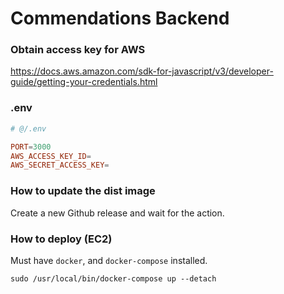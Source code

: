 # Commendations Backend

### Obtain access key for AWS

https://docs.aws.amazon.com/sdk-for-javascript/v3/developer-guide/getting-your-credentials.html

### .env

```toml
# @/.env

PORT=3000
AWS_ACCESS_KEY_ID=
AWS_SECRET_ACCESS_KEY=

```

### How to update the dist image

Create a new Github release and wait for the action.

### How to deploy (EC2)

Must have `docker`, and `docker-compose` installed.

`sudo /usr/local/bin/docker-compose up --detach`